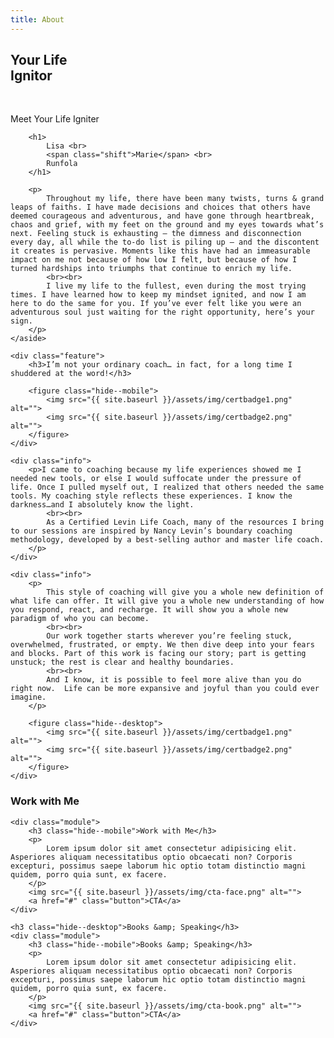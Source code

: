 ```yaml
---
title: About
---
```


<section class="section hero about__hero">
    <h1>
        Your Life <br class="hide--mobile">
        <span class="shift">
            Ignitor
        </span>
    </h1>
</section>

<section class="section about__intro">
    <main>
        <figure>
            <img class="photo" src="{{ site.baseurl }}/assets/img/lmr-arch.png" alt="">
            <img class="badge" src="{{ site.baseurl }}/assets/img/badge-lmr.png" alt="">
        </figure>
    </main>
    <aside>
        <p class="caption">Meet Your Life Igniter</p>

        <h1>
            Lisa <br>
            <span class="shift">Marie</span> <br>
            Runfola
        </h1>

        <p>
            Throughout my life, there have been many twists, turns & grand leaps of faiths. I have made decisions and choices that others have deemed courageous and adventurous, and have gone through heartbreak, chaos and grief, with my feet on the ground and my eyes towards what’s next. Feeling stuck is exhausting — the dimness and disconnection every day, all while the to-do list is piling up — and the discontent it creates is pervasive. Moments like this have had an immeasurable impact on me not because of how low I felt, but because of how I turned hardships into triumphs that continue to enrich my life.
            <br><br>
            I live my life to the fullest, even during the most trying times. I have learned how to keep my mindset ignited, and now I am here to do the same for you. If you’ve ever felt like you were an adventurous soul just waiting for the right opportunity, here’s your sign.
        </p>
    </aside>

    <div class="feature">
        <h3>I’m not your ordinary coach… in fact, for a long time I shuddered at the word!</h3>

        <figure class="hide--mobile">
            <img src="{{ site.baseurl }}/assets/img/certbadge1.png" alt="">
            <img src="{{ site.baseurl }}/assets/img/certbadge2.png" alt="">
        </figure>
    </div>

    <div class="info">
        <p>I came to coaching because my life experiences showed me I needed new tools, or else I would suffocate under the pressure of life. Once I pulled myself out, I realized that others needed the same tools. My coaching style reflects these experiences. I know the darkness…and I absolutely know the light.
            <br><br>
            As a Certified Levin Life Coach, many of the resources I bring to our sessions are inspired by Nancy Levin’s boundary coaching methodology, developed by a best-selling author and master life coach. 
        </p>
    </div>
    
    <div class="info">
        <p>
            This style of coaching will give you a whole new definition of what life can offer. It will give you a whole new understanding of how you respond, react, and recharge. It will show you a whole new paradigm of who you can become.
            <br><br>
            Our work together starts wherever you’re feeling stuck, overwhelmed, frustrated, or empty. We then dive deep into your fears and blocks. Part of this work is facing our story; part is getting unstuck; the rest is clear and healthy boundaries.
            <br><br>
            And I know, it is possible to feel more alive than you do right now.  Life can be more expansive and joyful than you could ever imagine.
        </p>

        <figure class="hide--desktop">
            <img src="{{ site.baseurl }}/assets/img/certbadge1.png" alt="">
            <img src="{{ site.baseurl }}/assets/img/certbadge2.png" alt="">
        </figure>
    </div>
</section>

<section class="section about__cta">
    <h3 class="hide--desktop">Work with Me</h3>

    <div class="module">
        <h3 class="hide--mobile">Work with Me</h3>
        <p>
            Lorem ipsum dolor sit amet consectetur adipisicing elit. Asperiores aliquam necessitatibus optio obcaecati non? Corporis excepturi, possimus saepe laborum hic optio totam distinctio magni quidem, porro quia sunt, ex facere.
        </p>
        <img src="{{ site.baseurl }}/assets/img/cta-face.png" alt="">
        <a href="#" class="button">CTA</a>
    </div>
    
    <h3 class="hide--desktop">Books &amp; Speaking</h3>
    <div class="module">
        <h3 class="hide--mobile">Books &amp; Speaking</h3>
        <p>
            Lorem ipsum dolor sit amet consectetur adipisicing elit. Asperiores aliquam necessitatibus optio obcaecati non? Corporis excepturi, possimus saepe laborum hic optio totam distinctio magni quidem, porro quia sunt, ex facere.
        </p>
        <img src="{{ site.baseurl }}/assets/img/cta-book.png" alt="">
        <a href="#" class="button">CTA</a>
    </div>
    
</section>